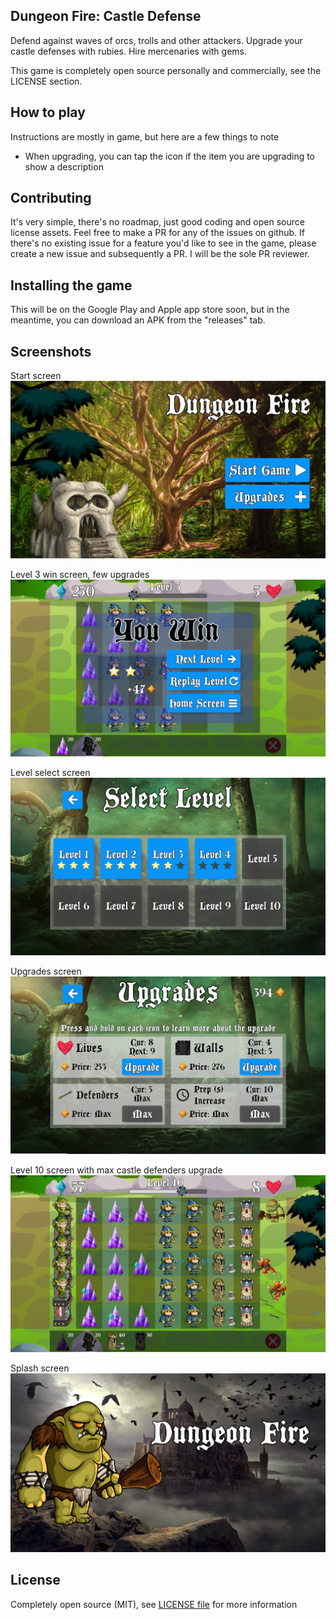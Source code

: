 ## Dungeon Fire: Castle Defense

Defend against waves of orcs, trolls and other attackers. Upgrade your castle defenses with rubies. Hire mercenaries with gems.

This game is completely open source personally and commercially, see the LICENSE section.

## How to play

Instructions are mostly in game, but here are a few things to note
- When upgrading, you can tap the icon if the item you are upgrading to show a description

## Contributing

It's very simple, there's no roadmap, just good coding and open source license  assets. Feel free to make a PR for any of the issues on github. If there's no existing issue for a feature you'd like to see in the game, please create a new issue and subsequently a PR. I will be the sole PR reviewer.

## Installing the game

This will be on the Google Play and Apple app store soon, but in the meantime, you can download an APK from the "releases" tab.

## Screenshots

Start screen
![Image](Assets/screenshot/snip1.PNG)

Level 3 win screen, few upgrades
![Image](Assets/screenshot/snip2.PNG)

Level select screen
![Image](Assets/screenshot/snip3.PNG)

Upgrades screen
![Image](Assets/screenshot/snip4.PNG)

Level 10 screen with max castle defenders upgrade
![Image](Assets/screenshot/snip6.PNG)

Splash screen
![Image](Assets/screenshot/snip7.PNG)

## License

Completely open source (MIT), see [LICENSE file](LICENSE) for more information  